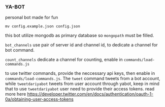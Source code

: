 ### YA-BOT

personal bot made for fun

```
mv config.example.json config.json
```

this bot utilize mongodb as primary database so `mongopath` must be filled.

`bot_channels` use pair of server id and channel id, to dedicate a channel for bot command.

`count_channels` dedicate a channel for counting, enable in `commands/load-commands.js`

to use twitter commands, provide the neccessary api keys, then enable in `commands/load-commands.js`. The `tweet` command tweets from a bot account, while `tweetdariyabot` tweets from user account through yabot, keep in mind that to use `tweetdariyabot` user need to provide their access tokens. read more here https://developer.twitter.com/en/docs/authentication/oauth-1-0a/obtaining-user-access-tokens

